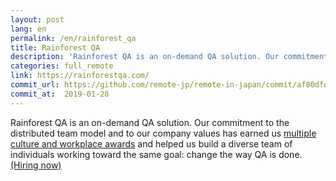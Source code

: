 ```yaml
---
layout: post
lang: en
permalink: /en/rainforest_qa
title: Rainforest QA
description: 'Rainforest QA is an on-demand QA solution. Our commitment to the distributed team model and to our company values has earned us multiple culture and workplace awards and helped us build a diverse team of individuals working toward the same goal: change the way QA is done. (Hiring now)'
categories: full_remote
link: https://rainforestqa.com/
commit_url: https://github.com/remote-jp/remote-in-japan/commit/af80dfd2b8dbc7b597848ed553fe045923c09e3e
commit_at:  2019-01-28
---
```


<p>Rainforest QA is an on-demand QA solution. Our commitment to the distributed team model and to our company values has earned us <a href="https://www.rainforestqa.com/company/">multiple culture and workplace awards</a> and helped us build a diverse team of individuals working toward the same goal: change the way QA is done. <a href="https://www.rainforestqa.com/careers/">(Hiring now)</a></p>
